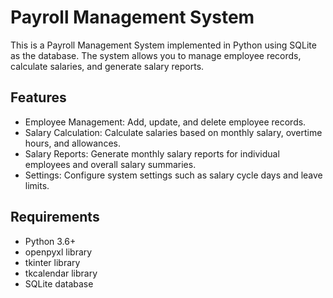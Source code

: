 # Payroll Management System

This is a Payroll Management System implemented in Python using SQLite as the database. The system allows you to manage employee records, calculate salaries, and generate salary reports.

## Features

- Employee Management: Add, update, and delete employee records.
- Salary Calculation: Calculate salaries based on monthly salary, overtime hours, and allowances.
- Salary Reports: Generate monthly salary reports for individual employees and overall salary summaries.
- Settings: Configure system settings such as salary cycle days and leave limits.

## Requirements

- Python 3.6+
- openpyxl library
- tkinter library
- tkcalendar library
- SQLite database
